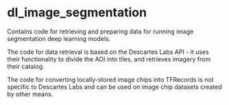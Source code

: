 # dl_image_segmentation

Contains code for retrieving and preparing data for running image segmentation deep learning models.

The code for data retrieval is based on the Descartes Labs API - it uses their functionality to divide the AOI into tiles, and retrieves imagery from their catalog. 

The code for converting locally-stored image chips into TFRecords is not specific to Descartes Labs and can be used on image chip datasets created by other means.
